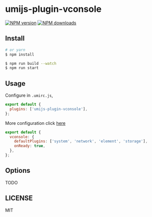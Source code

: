 # umijs-plugin-vconsole

[![NPM version](https://img.shields.io/npm/vumijs-plugin-vconsole.svg?style=flat)](https://npmjs.org/packageumijs-plugin-vconsole) [![NPM downloads](http://img.shields.io/npm/dmumijs-plugin-vconsole.svg?style=flat)](https://npmjs.org/packageumijs-plugin-vconsole)

## Install

```bash
# or yarn
$ npm install
```

```bash
$ npm run build --watch
$ npm run start
```

## Usage

Configure in `.umirc.js`,

```js
export default {
  plugins: ['umijs-plugin-vconsole'],
};
```

More configuration click [here](https://github.com/Tencent/vConsole)

```js
export default {
  vconsole: {
    defaultPlugins: ['system', 'network', 'element', 'storage'],
    onReady: true,
  },
};
```

## Options

TODO

## LICENSE

MIT
